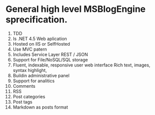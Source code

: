 General high level MSBlogEngine sprecification.
============

1.	TDD 
2.	Is .NET 4.5 Web aplication
3.	Hosted on IIS or SelfHosted
4.	Use MVC patern
5.	Includes Service Layer
		REST / JSON
6.	Support for File/NoSQL/SQL storage
7.	Fluent, indexable, responsive user web interface
		Rich text, images, syntax highlight,
8.	Buildin administrative panel
9.	Support for analitics
10.	Comments
11.	RSS
12. Post categories
13.	Post tags
14. Markdown as posts format

